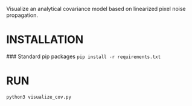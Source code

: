 Visualize an analytical covariance model based on linearized pixel noise propagation.

# INSTALLATION
### Standard pip packages
`pip install -r requirements.txt`

# RUN
`python3 visualize_cov.py`
